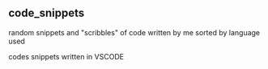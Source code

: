 ## code_snippets
random snippets and "scribbles" of code written by me sorted by language used

codes snippets written in VSCODE
